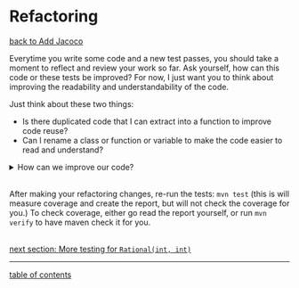 # Refactoring
[back to Add Jacoco](add_jacoco.md)

Everytime you write some code and a new test passes, you should take a moment to reflect and review your work so far.  Ask yourself, how can this code or these tests be improved?  For now, I just want you to think about improving the readability and understandability of the code.
<br />

Just think about these two things:
* Is there duplicated code that I can extract into a function to improve code reuse?
* Can I rename a class or function or variable to make the code easier to read and understand?

<details>
   <summary>How can we improve our code?</summary>

The constructor `Rational(int)` now looks almost the same as the the 2-arg version.  We can simplify it by delegating construction from 1 argument to the 2-arg constructor:

```java
public Rational(int a) {
   this(a, 1);
}
```

</details>

<br />

After making your refactoring changes, re-run the tests: `mvn test` (this is will measure coverage and create the report, but will not check the coverage for you.)  To check coverage, either go read the report yourself, or run `mvn verify` to have maven check it for you.
<br/>
<br/>

[next section: More testing for `Rational(int, int)`](test_rational_int_int_more.md)

<hr>

[table of contents](toc.md)